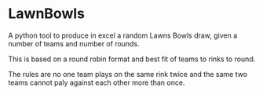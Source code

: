 # LawnBowls

A python tool to produce in excel a random Lawns Bowls draw, given a number of teams and number of rounds. 

This is based on a round robin format and best fit of teams to rinks to round. 

The rules are no one team plays on the same rink twice and the same two teams cannot paly against each other more than once.
